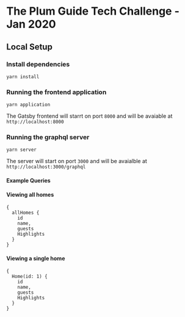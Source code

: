 # The Plum Guide Tech Challenge - Jan 2020

## Local Setup

### Install dependencies

```
yarn install
```

### Running the frontend application

```
yarn application
```

The Gatsby frontend will starrt on port `8000` and will be avaiable at `http://localhost:8000`

### Running the graphql server

```
yarn server
```

The server will start on port `3000` and will be avaialble at `http://localhost:3000/graphql`

#### Example Queries

#### Viewing all homes

```
{
  allHomes {
    id
    name,
    guests
    Highlights
  }
}
```

#### Viewing a single home

```
{
  Home(id: 1) {
    id
    name,
    guests
    Highlights
  }
}
```
